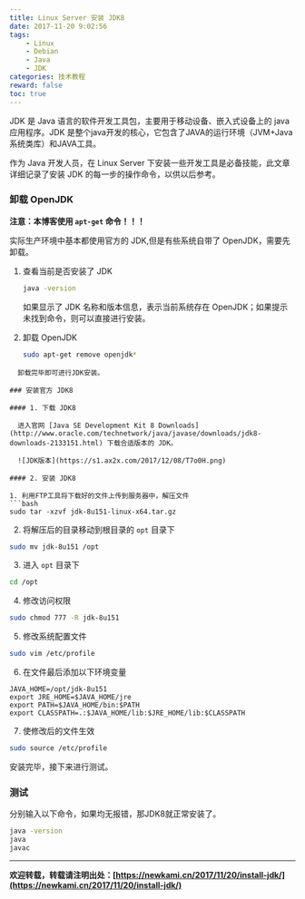 ```yaml
---
title: Linux Server 安装 JDK8
date: 2017-11-20 9:02:56
tags: 
    - Linux
    - Debian
    - Java
    - JDK
categories: 技术教程
reward: false
toc: true
---
```


JDK 是 Java 语言的软件开发工具包，主要用于移动设备、嵌入式设备上的 java 应用程序。JDK 是整个java开发的核心，它包含了JAVA的运行环境（JVM+Java系统类库）和JAVA工具。

作为 Java 开发人员，在 Linux Server 下安装一些开发工具是必备技能，此文章详细记录了安装 JDK 的每一步的操作命令，以供以后参考。

<!-- more -->
### 卸载 OpenJDK

**注意：本博客使用 `apt-get` 命令！！！**

实际生产环境中基本都使用官方的 JDK,但是有些系统自带了 OpenJDK，需要先卸载。

1. 查看当前是否安装了 JDK

    ```bash
    java -version
    ```
    如果显示了 JDK 名称和版本信息，表示当前系统存在 OpenJDK；如果提示未找到命令，则可以直接进行安装。

2. 卸载 OpenJDK

	```bash
    sudo apt-get remove openjdk*  
  ```
	卸载完毕即可进行JDK安装。

### 安装官方 JDK8

#### 1. 下载 JDK8

	进入官网 [Java SE Development Kit 8 Downloads](http://www.oracle.com/technetwork/java/javase/downloads/jdk8-downloads-2133151.html) 下载合适版本的 JDK。
	
	![JDK版本](https://s1.ax2x.com/2017/12/08/T7o0H.png)

#### 2. 安装 JDK8

1. 利用FTP工具将下载好的文件上传到服务器中，解压文件
```bash
sudo tar -xzvf jdk-8u151-linux-x64.tar.gz
```

2. 将解压后的目录移动到根目录的 `opt` 目录下
```bash
sudo mv jdk-8u151 /opt
```

3. 进入 `opt` 目录下
```bash
cd /opt
```

4. 修改访问权限
```bash
sudo chmod 777 -R jdk-8u151
```

5. 修改系统配置文件
```bash
sudo vim /etc/profile
```

6. 在文件最后添加以下环境变量
```
JAVA_HOME=/opt/jdk-8u151
export JRE_HOME=$JAVA_HOME/jre
export PATH=$JAVA_HOME/bin:$PATH
export CLASSPATH=.:$JAVA_HOME/lib:$JRE_HOME/lib:$CLASSPATH
```

7. 使修改后的文件生效
```bash
sudo source /etc/profile
```

安装完毕，接下来进行测试。

### 测试
分别输入以下命令，如果均无报错，那JDK8就正常安装了。
```bash
java -version
java
javac
```

---

**欢迎转载，转载请注明出处：[https://newkami.cn/2017/11/20/install-jdk/](https://newkami.cn/2017/11/20/install-jdk/)**
